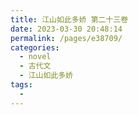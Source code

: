 ```yaml
---
title: 江山如此多娇 第二十三卷
date: 2023-03-30 20:48:14
permalink: /pages/e38709/
categories:
  - novel
  - 古代文
  - 江山如此多娇
tags:
  - 
---
```

